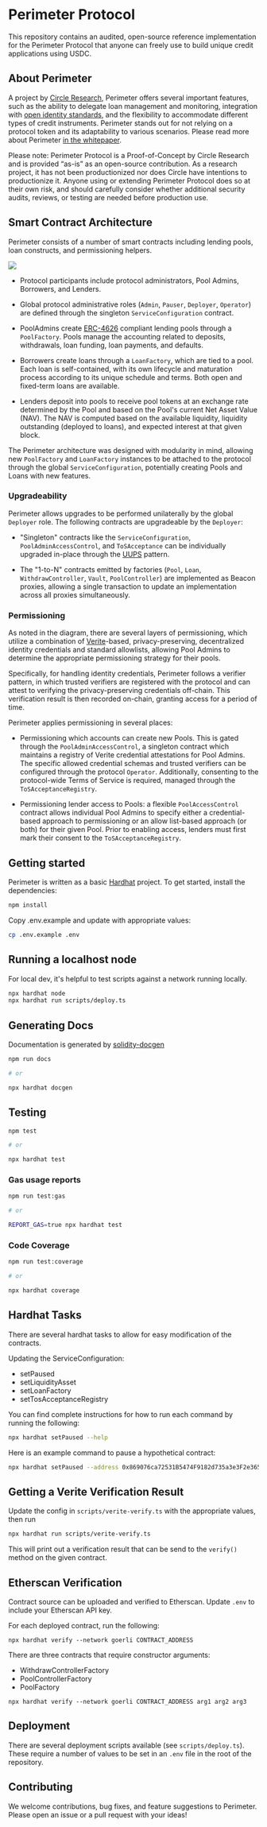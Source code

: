 # Perimeter Protocol

This repository contains an audited, open-source reference implementation for the Perimeter Protocol that anyone can freely use to build unique credit applications using USDC.

## About Perimeter

A project by [Circle Research](https://www.circle.com/en/circle-research), Perimeter offers several important features, such as the ability to delegate loan management and monitoring, integration with [open identity standards](https://www.circle.com/en/verite), and the flexibility to accommodate different types of credit instruments. Perimeter stands out for not relying on a protocol token and its adaptability to various scenarios. Please read more about Perimeter [in the whitepaper](https://www.circle.com/hubfs/Circle%20Research/Whitepapers/Perimeter_Protocol_Circle_Research.pdf).

Please note: Perimeter Protocol is a Proof-of-Concept by Circle Research and is provided “as-is” as an open-source contribution. As a research project, it has not been productionized nor does Circle have intentions to productionize it. Anyone using or extending Perimeter Protocol does so at their own risk, and should carefully consider whether additional security audits, reviews, or testing are needed before production use.

## Smart Contract Architecture

Perimeter consists of a number of smart contracts including lending pools, loan constructs, and permissioning helpers.

![](./img/smart_contract_architecture.png)

- Protocol participants include protocol administrators, Pool Admins, Borrowers, and Lenders.

- Global protocol administrative roles (`Admin`, `Pauser`, `Deployer`, `Operator`) are defined through the singleton `ServiceConfiguration` contract.

- PoolAdmins create [ERC-4626](https://eips.ethereum.org/EIPS/eip-4626) compliant lending pools through a `PoolFactory`. Pools manage the accounting related to deposits, withdrawals, loan funding, loan payments, and defaults.

- Borrowers create loans through a `LoanFactory`, which are tied to a pool. Each loan is self-contained, with its own lifecycle and maturation process according to its unique schedule and terms. Both open and fixed-term loans are available.

- Lenders deposit into pools to receive pool tokens at an exchange rate determined by the Pool and based on the Pool's current Net Asset Value (NAV). The NAV is computed based on the available liquidity, liquidity outstanding (deployed to loans), and expected interest at that given block.

The Perimeter architecture was designed with modularity in mind, allowing new `PoolFactory` and `LoanFactory` instances to be attached to the protocol through the global `ServiceConfiguration`, potentially creating Pools and Loans with new features.

### Upgradeability

Perimeter allows upgrades to be performed unilaterally by the global `Deployer` role. The following contracts are upgradeable by the `Deployer`:

- "Singleton" contracts like the `ServiceConfiguration`, `PoolAdminAccessControl`, and `ToSAcceptance` can be individually upgraded in-place through the [UUPS](https://docs.openzeppelin.com/contracts/4.x/api/proxy#transparent-vs-uups) pattern.

- The "1-to-N" contracts emitted by factories (`Pool`, `Loan`, `WithdrawController`, `Vault`, `PoolController`) are implemented as Beacon proxies, allowing a single transaction to update an implementation across all proxies simultaneously.

### Permissioning

As noted in the diagram, there are several layers of permissioning, which utilize a combination of [Verite](https://www.circle.com/en/verite)-based, privacy-preserving, decentralized identity credentials and standard allowlists, allowing Pool Admins to determine the appropriate permissioning strategy for their pools.

Specifically, for handling identity credentials, Perimeter follows a verifier pattern, in which trusted verifiers are registered with the protocol and can attest to verifying the privacy-preserving credentials off-chain. This verification result is then recorded on-chain, granting access for a period of time.

Perimeter applies permissioning in several places:

- Permissioning which accounts can create new Pools. This is gated through the `PoolAdminAccessControl`, a singleton contract which maintains a registry of Verite credential attestations for Pool Admins. The specific allowed credential schemas and trusted verifiers can be configured through the protocol `Operator`. Additionally, consenting to the protocol-wide Terms of Service is required, managed through the `ToSAcceptanceRegistry`.

- Permissioning lender access to Pools: a flexible `PoolAccessControl` contract allows individual Pool Admins to specify either a credential-based approach to permissioning or an allow list-based approach (or both) for their given Pool. Prior to enabling access, lenders must first mark their consent to the `ToSAcceptanceRegistry`.

## Getting started

Perimeter is written as a basic [Hardhat](https://hardhat.org/) project. To get started, install the dependencies:

```sh
npm install
```

Copy .env.example and update with appropriate values:

```sh
cp .env.example .env
```

## Running a localhost node

For local dev, it's helpful to test scripts against a network running locally.

```sh
npx hardhat node
npx hardhat run scripts/deploy.ts
```

## Generating Docs

Documentation is generated by [solidity-docgen](https://github.com/OpenZeppelin/solidity-docgen)

```sh
npm run docs

# or

npx hardhat docgen
```

## Testing

```sh
npm test

# or

npx hardhat test
```

### Gas usage reports

```sh
npm run test:gas

# or

REPORT_GAS=true npx hardhat test
```

### Code Coverage

```sh
npm run test:coverage

# or

npx hardhat coverage
```

## Hardhat Tasks

There are several hardhat tasks to allow for easy modification of the contracts.

Updating the ServiceConfiguration:

- setPaused
- setLiquidityAsset
- setLoanFactory
- setTosAcceptanceRegistry

You can find complete instructions for how to run each command by running the following:

```sh
npx hardhat setPaused --help
```

Here is an example command to pause a hypothetical contract:

```sh
npx hardhat setPaused --address 0x869076ca72531B5474F9182d735a3e3F2e365fc6 --paused true
```

## Getting a Verite Verification Result

Update the config in `scripts/verite-verify.ts` with the appropriate values, then run

```sh
npx hardhat run scripts/verite-verify.ts
```

This will print out a verification result that can be send to the `verify()` method on the given contract.

## Etherscan Verification

Contract source can be uploaded and verified to Etherscan. Update `.env` to include your Etherscan API key.

For each deployed contract, run the following:

```
npx hardhat verify --network goerli CONTRACT_ADDRESS
```

There are three contracts that require constructor arguments:

- WithdrawControllerFactory
- PoolControllerFactory
- PoolFactory

```
npx hardhat verify --network goerli CONTRACT_ADDRESS arg1 arg2 arg3
```

## Deployment

There are several deployment scripts available (see `scripts/deploy.ts`). These require a number of values to be set in an `.env` file in the root of the repository.

## Contributing

We welcome contributions, bug fixes, and feature suggestions to Perimeter. Please open an issue or a pull request with your ideas!
